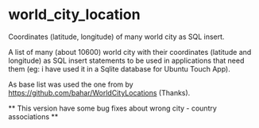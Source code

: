 # world_city_location
Coordinates (latitude, longitude) of many world city as SQL insert.

A list of many (about 10600) world city with their coordinates (latitude and longitude) as SQL insert statements
to be used in applications that need them  (eg: i have used it in a Sqlite database for Ubuntu Touch App).

As base list was used the one from by https://github.com/bahar/WorldCityLocations (Thanks).

** This version have some bug fixes about wrong city - country associations **
